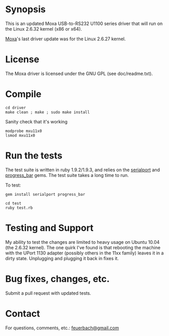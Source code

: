 # Synopsis

This is an updated Moxa USB-to-RS232 U1100 series driver that will run on the
Linux 2.6.32 kernel (x86 or x64).

[Moxa](http://www.moxa.com/)'s last driver update was for the Linux 2.6.27
kernel.

# License

The Moxa driver is licensed under the GNU GPL (see doc/readme.txt).

# Compile

    cd driver
    make clean ; make ; sudo make install

Sanity check that it's working

    modprobe mxu11x0
    lsmod mxu11x0

# Run the tests

The test suite is written in ruby 1.9.2/1.9.3, and relies on the [serialport]
and [progress_bar] gems.  The test suite takes a long time to run.

To test:

    gem install serialport progress_bar

    cd test
    ruby test.rb


# Testing and Support

My ability to test the changes are limited to heavy usage on Ubuntu 10.04 (the
2.6.32 kernel). The one quirk I've found is that rebooting the machine with
the UPort 1130 adapter (possibly others in the 11xx family) leaves it in
a dirty state. Unplugging and plugging it back in fixes it.

# Bug fixes, changes, etc.

Submit a pull request with updated tests.

# Contact

For questions, comments, etc.: feuerbach@gmail.com

[serialport]: http://rubygems.org/gems/serialport
[progress_bar]: http://rubygems.org/gems/progress_bar